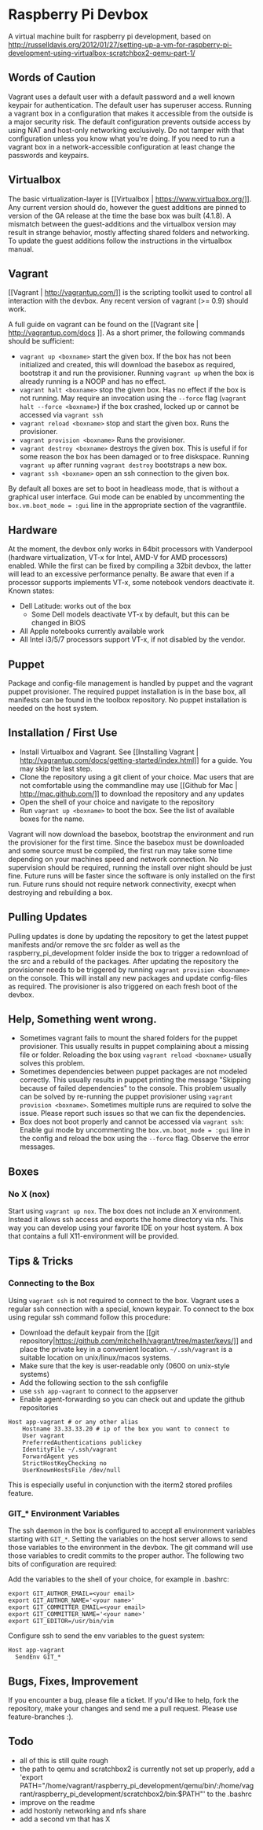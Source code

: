 # Raspberry Pi Devbox

A virtual machine built for raspberry pi development, based on http://russelldavis.org/2012/01/27/setting-up-a-vm-for-raspberry-pi-development-using-virtualbox-scratchbox2-qemu-part-1/

## Words of Caution

Vagrant uses a default user with a default password and a well known keypair for authentication. The default user has superuser access. Running a vagrant box in a configuration that makes it accessible from the outside is a major security risk. The default configuration prevents outside access by using NAT and host-only networking exclusively. Do not tamper with that configuration unless you know what you're doing. If you need to run a vagrant box in a network-accessible configuration at least change the passwords and keypairs.

## Virtualbox

The basic virtualization-layer is [[Virtualbox | https://www.virtualbox.org/]]. Any current version should do, however the guest additions are pinned to version of the GA release at the time the base box was built (4.1.8). A mismatch between the guest-additions and the virtualbox version may result in strange behavior, mostly affecting shared folders and networking. To update the guest additions follow the instructions in the virtualbox manual.

## Vagrant

[[Vagrant | http://vagrantup.com/]] is the scripting toolkit used to control all interaction with the devbox. Any recent version of vagrant (>= 0.9) should work.

A full guide on vagrant can be found on the [[Vagrant site |  http://vagrantup.com/docs ]]. As a short primer, the following commands should be sufficient:

* `vagrant up <boxname>` start the given box. If the box has not been initialized and created, this will download the basebox as required, bootstrap it and run the provisioner. Running `vagrant up` when the box is already running is a NOOP and has no effect.
* `vagrant halt <boxname>` stop the given box. Has no effect if the box is not running. May require an invocation using the `--force` flag (`vagrant halt --force <boxname>`) if the box crashed, locked up or cannot be accessed via `vagrant ssh`
* `vagrant reload <boxname>` stop and start the given box. Runs the provisioner.
* `vagrant provision <boxname>` Runs the provisioner.
* `vagrant destroy <boxname>` destroys the given box. This is useful if for some reason the box has been damaged or to free diskspace. Running `vagrant up` after running `vagrant destroy` bootstraps a new box.
* `vagrant ssh <boxname>` open an ssh connection to the given box.
	
By default all boxes are set to boot in headleass mode, that is without a graphical user interface. Gui mode can be enabled by uncommenting the `box.vm.boot_mode = :gui` line in the appropriate section of the vagrantfile.

## Hardware

At the moment, the devbox only works in 64bit processors with Vanderpool (hardware virtualization, VT-x for Intel, AMD-V for AMD processors) enabled. While the first can be fixed by compiling a 32bit devbox, the latter will lead to an excessive performance penalty. Be aware that even if a processor supports implements VT-x, some notebook vendors deactivate it. Known states:

* Dell Latitude: works out of the box
  - Some Dell models deactivate VT-x by default, but this can be changed in BIOS
* All Apple notebooks currently available work
* All Intel i3/5/7 processors support VT-x, if not disabled by the vendor.


## Puppet

Package and config-file management is handled by puppet and the vagrant puppet provisioner. The required puppet installation is in the base box, all manifests can be found in the toolbox repository. No puppet installation is needed on the host system.

## Installation / First Use

* Install Virtualbox and Vagrant. See [[Installing Vagrant | http://vagrantup.com/docs/getting-started/index.html]] for a guide. You may skip the last step.
* Clone the repository using a git client of your choice. Mac users that are not comfortable using the commandline may use [[Github for Mac | http://mac.github.com/]] to download the repository and any updates
* Open the shell of your choice and navigate to the repository
* Run `vagrant up <boxname>` to boot the box. See the list of available boxes for the name.
	
Vagrant will now download the basebox, bootstrap the environment and run the provisioner for the first time. Since the basebox must be downloaded and some source must be compiled, the first run may take some time depending on your machines speed and network connection. No supervision should be required, running the install over night should be just fine. Future runs will be faster since the software is only installed on the first run. Future runs should not require network connectivity, execpt when destroying and rebuilding a box.

## Pulling Updates

Pulling updates is done by updating the repository to get the latest puppet manifests and/or remove the src folder as well as the raspberry_pi_development folder inside the box to trigger a redownload of the src and a rebuild of the packages. After updating the repository the provisioner needs to be triggered by running `vagrant provision <boxname>` on the console. This will install any new packages and update config-files as required. The provisioner is also triggered on each fresh boot of the devbox. 

## Help, Something went wrong.

* Sometimes vagrant fails to mount the shared folders for the puppet provisioner. This usually results in puppet complaining about a missing file or folder. Reloading the box using `vagrant reload <boxname>` usually solves this problem.
* Sometimes dependencies between puppet packages are not modeled correctly. This usually results in puppet printing the message "Skipping because of failed dependencies" to the console. This problem usually can be solved by re-running the puppet provisioner using `vagrant provision <boxname>`. Sometimes multiple runs are required to solve the issue. Please report such issues so that we can fix the dependencies.
* Box does not boot properly and cannot be accessed via `vagrant ssh`: Enable gui mode by uncommenting the `box.vm.boot_mode = :gui` line in the config and reload the box using the `--force` flag. Observe the error messages.

## Boxes

### No X (nox)

Start using `vagrant up nox`. The box does not include an X environment. Instead it allows ssh access and exports the home directory via nfs. This way you can develop using your favorite IDE on your host system. A box that contains a full X11-environment will be provided.


## Tips & Tricks

### Connecting to the Box

Using `vagrant ssh` is not required to connect to the box. Vagrant uses a regular ssh connection with a special, known keypair. To connect to the box using regular ssh command follow this procedure:

* Download the default keypair from the [[git repository|https://github.com/mitchellh/vagrant/tree/master/keys/]] and place the private key in a convenient location. `~/.ssh/vagrant` is a suitable location on unix/linux/macos systems.
* Make sure that the key is user-readable only (0600 on unix-style systems)
* Add the following section to the ssh configfile 
* use `ssh app-vagrant` to connect to the appserver
* Enable agent-forwarding so you can check out and update the github repositories

````
Host app-vagrant # or any other alias
    Hostname 33.33.33.20 # ip of the box you want to connect to
	User vagrant
	PreferredAuthentications publickey
	IdentityFile ~/.ssh/vagrant
	ForwardAgent yes
	StrictHostKeyChecking no
	UserKnownHostsFile /dev/null
````

This is especially useful in conjunction with the iterm2 stored profiles feature. 

### GIT_* Environment Variables

The ssh daemon in the box is configured to accept all environment variables starting with `GIT_*`. Setting the variables on the host server allows to send those variables to the environment in the devbox. The git command will use those variables to credit commits to the proper author. The following two bits of configuration are required:

Add the variables to the shell of your choice, for example in .bashrc:

````
export GIT_AUTHOR_EMAIL=<your email>
export GIT_AUTHOR_NAME='<your name>'
export GIT_COMMITTER_EMAIL=<your email>
export GIT_COMMITTER_NAME='<your name>'
export GIT_EDITOR=/usr/bin/vim
````

Configure ssh to send the env variables to the guest system:

````
Host app-vagrant
  SendEnv GIT_*
````

## Bugs, Fixes, Improvement

If you encounter a bug, please file a ticket. If you'd like to help, fork the repository, make your changes and send me a pull request. Please use feature-branches :).

## Todo

* all of this is still quite rough
* the path to qemu and scratchbox2 is currently not set up properly, add a 'export PATH="/home/vagrant/raspberry_pi_development/qemu/bin/:/home/vagrant/raspberry_pi_development/scratchbox2/bin:$PATH"' to the .bashrc
* improve on the readme
* add hostonly networking and nfs share
* add a second vm that has X
